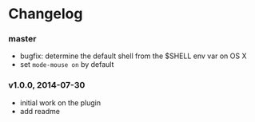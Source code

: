 # Changelog

### master
- bugfix: determine the default shell from the $SHELL env var on OS X
- set `mode-mouse on` by default

### v1.0.0, 2014-07-30
- initial work on the plugin
- add readme
